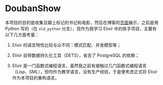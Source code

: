 # DoubanShow

本项目的目的是收集豆瓣上标记的书记和电影，然后在博客的[页面](https://blog.itswincer.com/life/)展示，之前是用 Python 写的（在 `old_python` 分支），现作为我学习 Elixir 中的练手项目，主要有以下几方面考量：

1. Elixir 的语言特性比较与众不同：模式匹配、并发模型等；

2. Elixir 自带数据持久化工具（DETS），省去了 PostgreSQL 的依赖；

3. Elixir 是一门函数式编程语言，虽然我之前有接触过几门函数式编程语言（Lisp、SML），但均作为教学语言，没有生产经验，于是便考虑正式将 Elixir 作为本项目的重构语言。
